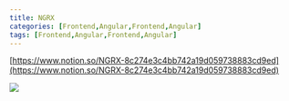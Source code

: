 ```yaml
---
title: NGRX
categories: [Frontend,Angular,Frontend,Angular]
tags: [Frontend,Angular,Frontend,Angular]
---
```


[https://www.notion.so/NGRX-8c274e3c4bb742a19d059738883cd9ed](https://www.notion.so/NGRX-8c274e3c4bb742a19d059738883cd9ed)


![](https://images.ctfassets.net/zojzzdop0fzx/4VcryqxvMShD6qzVgKuJJi/ab8da8993cf514b92ecd50e6d66e02cd/Effects_diagram.png?w=805)

